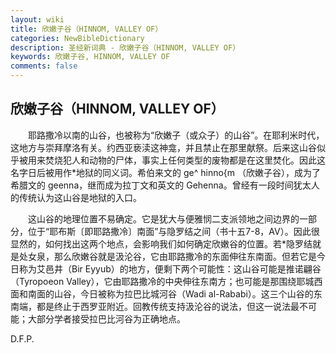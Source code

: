 ```yaml
---
layout: wiki
title: 欣嫩子谷（HINNOM, VALLEY OF）
categories: NewBibleDictionary
description: 圣经新词典 - 欣嫩子谷（HINNOM, VALLEY OF）
keywords: 欣嫩子谷, HINNOM, VALLEY OF
comments: false
---
```


## 欣嫩子谷（HINNOM, VALLEY OF）

　　耶路撒冷以南的山谷，也被称为“欣嫩子（或众子）的山谷”。在耶利米时代，这地方与崇拜摩洛有关。约西亚亵渎这神龛，并且禁止在那里献祭。后来这山谷似乎被用来焚烧犯人和动物的尸体，事实上任何类型的废物都是在这里焚化。因此这名字日后被用作*地狱的同义词。希伯来文的 ge^ hinno{m （欣嫩子谷），成为了希腊文的 geenna，继而成为拉丁文和英文的 Gehenna。曾经有一段时间犹太人的传统认为这山谷是地狱的入口。

　　这山谷的地理位置不易确定。它是犹大与便雅悯二支派领地之间边界的一部分，位于“耶布斯〔即耶路撒冷〕南面”与隐罗结之间（书十五7-8，AV）。因此很显然的，如何找出这两个地点，会影响我们如何确定欣嫩谷的位置。若*隐罗结就是处女泉，那么欣嫩谷就是汲沦谷，它由耶路撒冷的东面伸往东南面。但若它是今日称为艾邑井（Bir Eyyub）的地方，便剩下两个可能性：这山谷可能是推诺翩谷（Tyropoeon Valley），它由耶路撒冷的中央伸往东南方；也可能是那围绕耶城西面和南面的山谷，今日被称为拉巴比城河谷（Wadi al-Rababi）。这三个山谷的东南端，都是终止于西罗亚附近。回教传统支持汲沦谷的说法，但这一说法最不可能；大部分学者接受拉巴比河谷为正确地点。

D.F.P.








